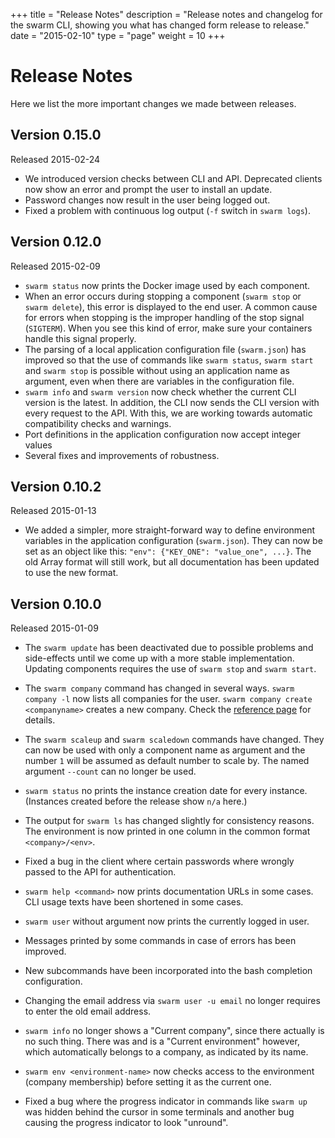 +++
title = "Release Notes"
description = "Release notes and changelog for the swarm CLI, showing you what has changed form release to release."
date = "2015-02-10"
type = "page"
weight = 10
+++

# Release Notes

Here we list the more important changes we made between releases.


## Version 0.15.0

Released 2015-02-24

* We introduced version checks between CLI and API. Deprecated clients now show an error and prompt the user to install an update.
* Password changes now result in the user being logged out.
* Fixed a problem with continuous log output (`-f` switch in `swarm logs`).


## Version 0.12.0

Released 2015-02-09

* `swarm status` now prints the Docker image used by each component.
* When an error occurs during stopping a component (`swarm stop` or `swarm delete`), this error is displayed to the end user. A common cause for errors when stopping is the improper handling of the stop signal (`SIGTERM`). When you see this kind of error, make sure your containers handle this signal properly.
* The parsing of a local application configuration file (`swarm.json`) has improved so that the use of commands like `swarm status`, `swarm start` and `swarm stop` is possible without using an application name as argument, even when there are variables in the configuration file.
* `swarm info` and `swarm version` now check whether the current CLI version is the latest. In addition, the CLI now sends the CLI version with every request to the API. With this, we are working towards automatic compatibility checks and warnings.
* Port definitions in the application configuration now accept integer values
* Several fixes and improvements of robustness.

## Version 0.10.2

Released 2015-01-13

* We added a simpler, more straight-forward way to define environment variables in the application configuration (`swarm.json`). They can now be set as an object like this: `"env": {"KEY_ONE": "value_one", ...}`. The old Array format will still work, but all documentation has been updated to use the new format.

## Version 0.10.0

Released 2015-01-09

* The `swarm update` has been deactivated due to possible problems and side-effects until we come up with a more stable implementation. Updating components requires the use of `swarm stop` and `swarm start`.

* The `swarm company` command has changed in several ways. `swarm company -l` now lists all companies for the user. `swarm company create <companyname>` creates a new company. Check the [reference page](../companies/) for details.

* The `swarm scaleup` and `swarm scaledown` commands have changed. They can now be used with only a component name as argument and the number `1` will be assumed as default number to scale by. The named argument `--count` can no longer be used.

* `swarm status` no prints the instance creation date for every instance. (Instances created before the release show `n/a` here.)

* The output for `swarm ls` has changed slightly for consistency reasons. The environment is now printed in one column in the common format `<company>/<env>`.

* Fixed a bug in the client where certain passwords where wrongly passed to the API for authentication.

* `swarm help <command>` now prints documentation URLs in some cases. CLI usage texts have been shortened in some cases.

* `swarm user` without argument now prints the currently logged in user.

* Messages printed by some commands in case of errors has been improved.

* New subcommands have been incorporated into the bash completion configuration.

* Changing the email address via `swarm user -u email` no longer requires to enter the old email address.

* `swarm info` no longer shows a "Current company", since there actually is no such thing. There was and is a "Current environment" however, which automatically belongs to a company, as indicated by its name.

* `swarm env <environment-name>` now checks access to the environment (company membership) before setting it as the current one.

* Fixed a bug where the progress indicator in commands like `swarm up` was hidden behind the cursor in some terminals and another bug causing the progress indicator to look "unround".
